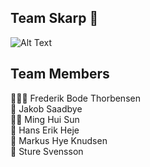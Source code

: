 ## Team Skarp 👋

![Alt Text](https://media2.giphy.com/media/H4KgopK7Eb0xLeMzly/giphy.gif?cid=ecf05e47umbl1yc46bmjl80sfymqbgw59wnl6w44qotnyt7y&rid=giphy.gif&ct=g)

## Team Members

👨🏼‍🚀 Frederik Bode Thorbensen\
🌈 Jakob Saadbye\
👨‍🦼 Ming Hui Sun\
🌈 Hans Erik Heje\
🍿 Markus Hye Knudsen\
🧙 Sture Svensson
